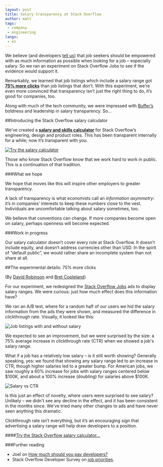 ```yaml
---
layout: post
title: Salary transparency at Stack Overflow
author: matt
tags: 
 - company
 - engineering
langs:
 - en
---
```


We believe (and developers [tell us](http://stackoverflow.com/research/developer-survey-2016#work-job-priorities)) that job seekers should be empowered with as much information as possible when looking for a job – especially salary. So we ran an experiment on Stack Overflow Jobs to see if the evidence would support it.

Remarkably, we learned that job listings which include a salary range got **[75% more clicks](#75)** than job listings that don’t. With this experiment, we’re even more convinced that transparency isn’t just the right thing to do, it’s good for companies, too.

Along with much of the tech community, we were impressed with [Buffer’s](https://buffer.com/salary) boldness and leadership in salary transparency. So…

##Introducing the Stack Overflow salary calculator

We’ve created a **[salary and skills calculator](https://stackoverflow.com/company/salary)** for Stack Overflow’s engineering, design and product roles. This has been transparent internally for a while; now it’s transparent with you.

[![Try the salary calculator](http://i.stack.imgur.com/wucYG.png)](https://stackoverflow.com/company/salary)

Those who know Stack Overflow know that we work hard to work in public. This is a continuation of that tradition.

###What we hope

We hope that moves like this will inspire other employers to greater transparency.

A lack of transparency is what economists call an *information asymmetry*: it’s in companies’ interests to keep these numbers close to the vest. Individuals are uncomfortable talking about salary sometimes, too.

We believe that conventions can change. If more companies become open on salary, perhaps openness will become expected.

###Work in progress

Our salary calculator doesn’t cover every role at Stack Overflow. It doesn’t include equity, and doesn’t address currencies other than USD. In the spirit of “default public”, we would rather share an incomplete system than not share at all.

<a name="75"></a>
##The experimental details: 75% more clicks
 
(By [David Robinson](http://stackoverflow.com/users/712603/david-robinson) and [Bret Copleland](http://stackexchange.com/users/2545189/bret-copeland))

For our experiment, we redesigned the [Stack Overflow Jobs](https://stackoverflow.com/jobs) ads to display salary ranges. We were curious: just how much effect does this information have?

We ran an A/B test, where for a random half of our users we hid the salary information from the ads they were shown, and measured the difference in clickthrough rate. Visually, it looked like this:

![Job listings with and without salary](https://i.stack.imgur.com/sISz0.png)

We expected to see an improvement, but we were surprised by the size: a 75% average increase in clickthrough rate (CTR) when we showed a job's salary range.

What if a job has a relatively low salary – is it still worth showing? Generally speaking, yes: we found that showing any salary range led to an increase in CTR, though higher salaries led to a greater bump. For American jobs, we saw roughly a 60% increase for jobs with salary ranges centered below $100K, and about a 100% increase (doubling) for salaries above $100K.

![Salary vs CTR](https://i.stack.imgur.com/Q1kPQ.png)

Is this just an effect of novelty, where users were surprised to see salary? Unlikely – we didn't see any decline in the effect, and it has been consistent in the months since. We've tried many other changes to ads and have never seen anything this dramatic.

Clickthrough rate isn’t everything, but it’s an encouraging sign that advertising a salary range will help draw developers to a position.

####[Try the Stack Overflow salary calculator...](https://stackoverflow.com/company/salary)

###Further reading

- Joel on [How much should you pay developers?](https://blog.stackoverflow.com/2011/07/how-much-should-you-pay-developers/)
- Stack Overflow Developer Survey on [job priorities](http://stackoverflow.com/research/developer-survey-2016#work-job-priorities).